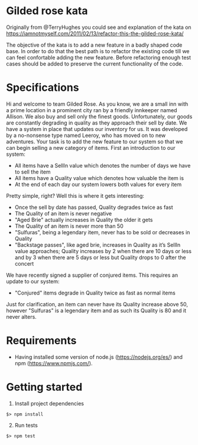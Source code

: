 # Gilded rose kata

Originally from @TerryHughes you could see and explanation of the kata on https://iamnotmyself.com/2011/02/13/refactor-this-the-gilded-rose-kata/

The objective of the kata is to add a new feature in a badly shaped code base. In order to do that the best path is to refactor the existing code till we can feel confortable adding the new feature. Before refactoring enough test cases should be added to preserve the current functionality of the code.

# Specifications

Hi and welcome to team Gilded Rose. As you know, we are a small inn with a prime location in a prominent city ran by a friendly innkeeper named Allison. We also buy and sell only the finest goods. Unfortunately, our goods are constantly degrading in quality as they approach their sell by date. We have a system in place that updates our inventory for us. It was developed by a no-nonsense type named Leeroy, who has moved on to new adventures. Your task is to add the new feature to our system so that we can begin selling a new category of items. First an introduction to our system:

- All items have a SellIn value which denotes the number of days we have to sell the item
- All items have a Quality value which denotes how valuable the item is
- At the end of each day our system lowers both values for every item

Pretty simple, right? Well this is where it gets interesting:

- Once the sell by date has passed, Quality degrades twice as fast
- The Quality of an item is never negative
- "Aged Brie" actually increases in Quality the older it gets
- The Quality of an item is never more than 50
- "Sulfuras", being a legendary item, never has to be sold or decreases in Quality
- "Backstage passes", like aged brie, increases in Quality as it’s SellIn value approaches; Quality increases by 2 when there are 10 days or less and by 3 when there are 5 days or less but Quality drops to 0 after the concert

We have recently signed a supplier of conjured items. This requires an update to our system:

- "Conjured" items degrade in Quality twice as fast as normal items

Just for clarification, an item can never have its Quality increase above 50, however "Sulfuras" is a legendary item and as such its Quality is 80 and it never alters.

# Requirements

- Having installed some version of node.js (https://nodejs.org/es/) and npm (https://www.npmjs.com/).

# Getting started

1. Install project dependencies

```
$> npm install
```

2. Run tests

```
$> npm test
```
